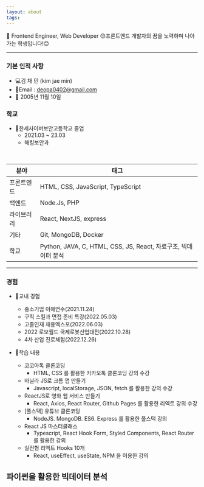 ```yaml
---
layout: about
tags:
---
```


🐣 Frontend Engineer, Web Developer
😊프론트엔드 개발자의 꿈을 노력하며 나아가는 학생입니다!😊

---

### 기본 인적 사항

- 💻김 재 민 (kim jae min)
- 📧Email : deopa0402@gmail.com
- 📅 2005년 11월 10일


### 학교

- 🏫한세사이버보안고등학교 졸업
  - 2021.03 ~ 23.03
  - 해킹보안과

<br>

| 분야       | 태그                                                           |
| ---------- | -------------------------------------------------------------- |
| 프론트엔드 | HTML, CSS, JavaScript, TypeScript                              |
| 백엔드     | Node.Js, PHP                                                   |
| 라이브러리 | React, NextJS, express                                         |
| 기타       | Git, MongoDB, Docker                                           |
| 학교       | Python, JAVA, C, HTML, CSS, JS, React, 자료구조, 빅데이터 분석 |

---

### 경험

- 🔭교내 경험

  - 중소기업 이해연수(2021.11.24)
  - 구직 스킬과 면접 준비 특강(2022.05.03)
  - 고졸인재 채용엑스포(2022.06.03)
  - 2022 로보월드 국제로봇산업대전(2022.10.28)
  - 4차 산업 진로체험(2022.12.26)

- 📖학습 내용

  - 코코아톡 클론코딩
    - HTML, CSS 를 활용한 카카오톡 클론코딩 강의 수강
  - 바닐라 JS로 크롬 앱 만들기
    - Javascript, localStorage, JSON, fetch 를 활용한 강의 수강
  - ReactJS로 영화 웹 서비스 만들기
    - React, Axios, React Router, Github Pages 를 활용한 리엑트 강의 수강
  - [풀스택] 유튜브 클론코딩
    - NodeJS. MongoDB. ES6. Express 를 활용한 풀스택 강의
  - React JS 마스터클래스
    - Typescript, React Hook Form, Styled Components, React Router 를 활용한 강의 
  - 실전형 리액트 Hooks 10개
    - React, useEffect, useState, NPM 을 이용한 강의 

## 파이썬을 활용한 빅데이터 분석

<!-- [빅데이터 분석 시각화](https://colab.research.google.com/drive/1m-On5XX1-JEBr0hAn-AVNhNcONBDvKdL?usp=sharing)

```json
{
  "profile": {
    "name": "김재민",
    "birth": "2005 Q4",
    "Github": "https://github.com/deopa0402",
    "website": "https://deopa0402.github.io",
    "email": "deopa0402@gmail.com",
    "country": "KR"
  },
  "skills": {
    "Front": ["HTML, CSS, JavaScript, TypeScript"],
    "Library": ["React,NextJS(soon)"]
  }
  "school" {
    "course":["Python, JAVA, C,structure,big data analysis"]

}
}

```-->

<!-- 항상 많은것을 생각하고 있어요 너무 많은 걱정거리들이 많지만 그래도 포기하지 않고 이겨 나가야 겠죠..? -->

```

```
